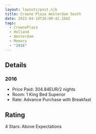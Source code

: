 ```yaml
---
layout: layouts/post.njk
title: Crowne Plaza Amsterdam South
date: 2022-04-18T16:09:42.268Z
tags:
  - CrownePlaza
  - Holland
  - Amsterdam
  - Memory
  - "2016"
---
```

## Details

### 2016 

* Price Paid: 304.84EUR/2 nights
* Room: 1 King Bed Superior
* Rate: Advance Purchase with Breakfast

## Rating

4 Stars: Above Expectations
